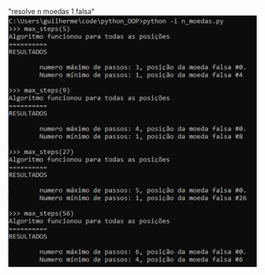 "resolve n moedas 1 falsa"
![alt text](https://github.com/d0stoievskiii/n_moedas/blob/main/n_moedas_output.png?raw=true)